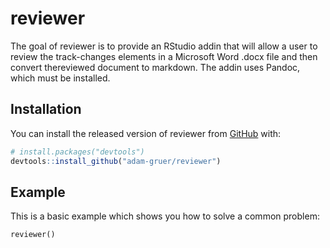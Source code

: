 
<!-- README.md is generated from README.Rmd. Please edit that file -->
reviewer
========

The goal of reviewer is to provide an RStudio addin that will allow a user to review the track-changes elements in a Microsoft Word .docx file and then convert thereviewed document to markdown. The addin uses Pandoc, which must be installed.

Installation
------------

You can install the released version of reviewer from [GitHub](https://github.com/) with:

``` r
# install.packages("devtools")
devtools::install_github("adam-gruer/reviewer")
```

Example
-------

This is a basic example which shows you how to solve a common problem:

``` example
reviewer()
```
